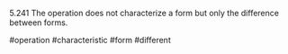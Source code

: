 5.241 The operation does not characterize a form but only the difference between forms.

#operation #characteristic #form #different 